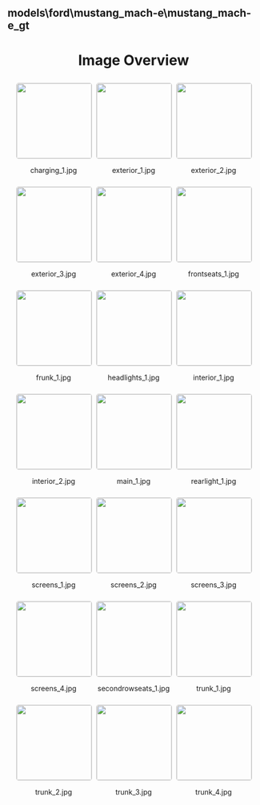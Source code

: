 ## models\ford\mustang_mach-e\mustang_mach-e_gt


<style>
    .image-gallery {
        display: flex;
        flex-wrap: wrap;
        gap: 10px;
        justify-content: center;
        padding: 10px;
    }
    .image-gallery img {
        width: 150px;
        height: auto;
        border: 1px solid #ddd;
        border-radius: 5px;
    }
    .image-gallery div {
        flex: 1 1 calc(33.333% - 20px); /* Three images per row on large screens */
        max-width: 150px;
        text-align: center;
    }
    @media (max-width: 768px) {
        .image-gallery div {
            flex: 1 1 calc(50% - 20px); /* Two images per row on medium screens */
        }
    }
    @media (max-width: 480px) {
        .image-gallery div {
            flex: 1 1 100%; /* One image per row on small screens */
        }
    }
</style>
<h1 style ="text-align: center;"> Image Overview </h1> <div class="image-gallery">
<div>
<img src="https://media.evkx.net/multimedia/models/ford/mustang_mach-e/mustang_mach-e_gt/charging_1_st.jpg">
<p>charging_1.jpg</p>
</div>
<div>
<img src="https://media.evkx.net/multimedia/models/ford/mustang_mach-e/mustang_mach-e_gt/exterior_1_st.jpg">
<p>exterior_1.jpg</p>
</div>
<div>
<img src="https://media.evkx.net/multimedia/models/ford/mustang_mach-e/mustang_mach-e_gt/exterior_2_st.jpg">
<p>exterior_2.jpg</p>
</div>
<div>
<img src="https://media.evkx.net/multimedia/models/ford/mustang_mach-e/mustang_mach-e_gt/exterior_3_st.jpg">
<p>exterior_3.jpg</p>
</div>
<div>
<img src="https://media.evkx.net/multimedia/models/ford/mustang_mach-e/mustang_mach-e_gt/exterior_4_st.jpg">
<p>exterior_4.jpg</p>
</div>
<div>
<img src="https://media.evkx.net/multimedia/models/ford/mustang_mach-e/mustang_mach-e_gt/frontseats_1_st.jpg">
<p>frontseats_1.jpg</p>
</div>
<div>
<img src="https://media.evkx.net/multimedia/models/ford/mustang_mach-e/mustang_mach-e_gt/frunk_1_st.jpg">
<p>frunk_1.jpg</p>
</div>
<div>
<img src="https://media.evkx.net/multimedia/models/ford/mustang_mach-e/mustang_mach-e_gt/headlights_1_st.jpg">
<p>headlights_1.jpg</p>
</div>
<div>
<img src="https://media.evkx.net/multimedia/models/ford/mustang_mach-e/mustang_mach-e_gt/interior_1_st.jpg">
<p>interior_1.jpg</p>
</div>
<div>
<img src="https://media.evkx.net/multimedia/models/ford/mustang_mach-e/mustang_mach-e_gt/interior_2_st.jpg">
<p>interior_2.jpg</p>
</div>
<div>
<img src="https://media.evkx.net/multimedia/models/ford/mustang_mach-e/mustang_mach-e_gt/main_1_st.jpg">
<p>main_1.jpg</p>
</div>
<div>
<img src="https://media.evkx.net/multimedia/models/ford/mustang_mach-e/mustang_mach-e_gt/rearlight_1_st.jpg">
<p>rearlight_1.jpg</p>
</div>
<div>
<img src="https://media.evkx.net/multimedia/models/ford/mustang_mach-e/mustang_mach-e_gt/screens_1_st.jpg">
<p>screens_1.jpg</p>
</div>
<div>
<img src="https://media.evkx.net/multimedia/models/ford/mustang_mach-e/mustang_mach-e_gt/screens_2_st.jpg">
<p>screens_2.jpg</p>
</div>
<div>
<img src="https://media.evkx.net/multimedia/models/ford/mustang_mach-e/mustang_mach-e_gt/screens_3_st.jpg">
<p>screens_3.jpg</p>
</div>
<div>
<img src="https://media.evkx.net/multimedia/models/ford/mustang_mach-e/mustang_mach-e_gt/screens_4_st.jpg">
<p>screens_4.jpg</p>
</div>
<div>
<img src="https://media.evkx.net/multimedia/models/ford/mustang_mach-e/mustang_mach-e_gt/secondrowseats_1_st.jpg">
<p>secondrowseats_1.jpg</p>
</div>
<div>
<img src="https://media.evkx.net/multimedia/models/ford/mustang_mach-e/mustang_mach-e_gt/trunk_1_st.jpg">
<p>trunk_1.jpg</p>
</div>
<div>
<img src="https://media.evkx.net/multimedia/models/ford/mustang_mach-e/mustang_mach-e_gt/trunk_2_st.jpg">
<p>trunk_2.jpg</p>
</div>
<div>
<img src="https://media.evkx.net/multimedia/models/ford/mustang_mach-e/mustang_mach-e_gt/trunk_3_st.jpg">
<p>trunk_3.jpg</p>
</div>
<div>
<img src="https://media.evkx.net/multimedia/models/ford/mustang_mach-e/mustang_mach-e_gt/trunk_4_st.jpg">
<p>trunk_4.jpg</p>
</div>
</div>
